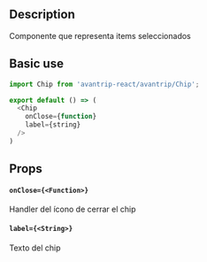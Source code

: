 ## Description
Componente que representa items seleccionados

## Basic use

```javascript
import Chip from 'avantrip-react/avantrip/Chip';

export default () => (
  <Chip
    onClose={function}
    label={string}
  />
)
```

## Props

#### `onClose={<Function>}`
Handler del ícono de cerrar el chip

#### `label={<String>}`
Texto del chip
